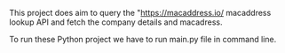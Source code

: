 This project does aim to query the  "https://macaddress.io/ macaddress lookup API and fetch the company details and macadress. 

To run these Python project we have to run main.py file in command line.
